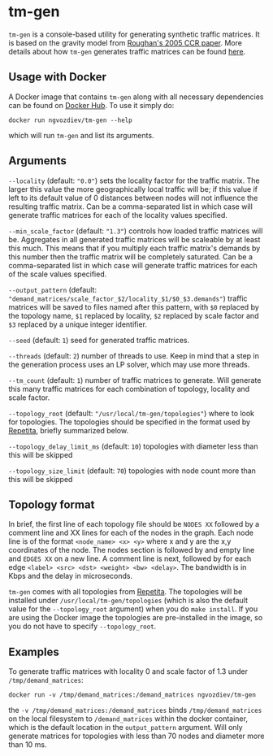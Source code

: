 # tm-gen

`tm-gen` is a console-based utility for generating synthetic traffic matrices. It is based on the gravity model from [Roughan's 2005 CCR paper](http://www.maths.adelaide.edu.au/matthew.roughan/papers/ccr_2005.pdf). More details about how `tm-gen` generates traffic matrices can be found [here](https://github.com/ngvozdiev/tm-gen/blob/master/methodology/methodology.pdf).

## Usage with Docker

A Docker image that contains `tm-gen` along with all necessary dependencies can be found on [Docker Hub](https://hub.docker.com/r/ngvozdiev/tm-gen/). To use it simply do:

`docker run ngvozdiev/tm-gen --help`

which will run `tm-gen` and list its arguments.

## Arguments

`--locality` (default: `"0.0"`) sets the locality factor for the traffic matrix. The larger this value the more geographically local traffic will be; if this value if left to its default value of 0 distances between nodes will not influence the resulting traffic matrix. Can be a comma-separated list in which case will generate traffic matrices for each of the locality values specified.

`--min_scale_factor` (default: `"1.3"`) controls how loaded traffic matrices will be. Aggregates in all generated traffic matrices will be scaleable by at least this much. This means that if you multiply each traffic matrix's demands by this number then the traffic matrix will be completely saturated. Can be a comma-separated list in which case will generate traffic matrices for each of the scale values specified.

`--output_pattern` (default: `"demand_matrices/scale_factor_$2/locality_$1/$0_$3.demands"`) traffic matrices will be saved to files named after this pattern, with `$0` replaced by the topology name, `$1` replaced by locality, `$2` replaced by scale factor and `$3` replaced by a unique integer identifier.

`--seed` (default: `1`) seed for generated traffic matrices.

`--threads` (default: `2`) number of threads to use. Keep in mind that a step in the generation process uses an LP solver, which may use more threads.

`--tm_count` (default: `1`) number of traffic matrices to generate. Will generate this many traffic matrices for each combination of topology, locality and scale factor.

`--topology_root` (default: `"/usr/local/tm-gen/topologies"`) where to look for topologies. The topologies should be specified in the format used by [Repetita](https://bitbucket.org/StevenGay/repetita), briefly summarized below. 

`--topology_delay_limit_ms` (default: `10`) topologies with diameter less than this will be skipped

`--topology_size_limit` (default: `70`) topologies with node count more than this will be skipped

## Topology format

In brief, the first line of each topology file should be `NODES XX` followed by a comment line and XX lines for each of the nodes in the graph. Each node line is of the format `<node_name> <x> <y>` where x and y are the x,y coordinates of the node. The nodes section is followed by and empty line and `EDGES XX` on a new line. A comment line is next, followed by for each edge `<label> <src> <dst> <weight> <bw> <delay>`. The bandwidth is in Kbps and the delay in microseconds.

`tm-gen` comes with all topologies from [Repetita](https://bitbucket.org/StevenGay/repetita). The topologies will be installed under `/usr/local/tm-gen/topologies` (which is also the default value for the `--topology_root` argument) when you do `make install`. If you are using the Docker image the topologies are pre-installed in the image, so you do not have to specify `--topology_root`.

## Examples

To generate traffic matrices with locality 0 and scale factor of 1.3 under `/tmp/demand_matrices`:

`docker run -v /tmp/demand_matrices:/demand_matrices ngvozdiev/tm-gen`

the `-v /tmp/demand_matrices:/demand_matrices` binds `/tmp/demand_matrices` on the local filesystem to `/demand_matrices` within the docker container, which is the default location in the `output_pattern` argument. Will only generate matrices for topologies with less than 70 nodes and diameter more than 10 ms.

